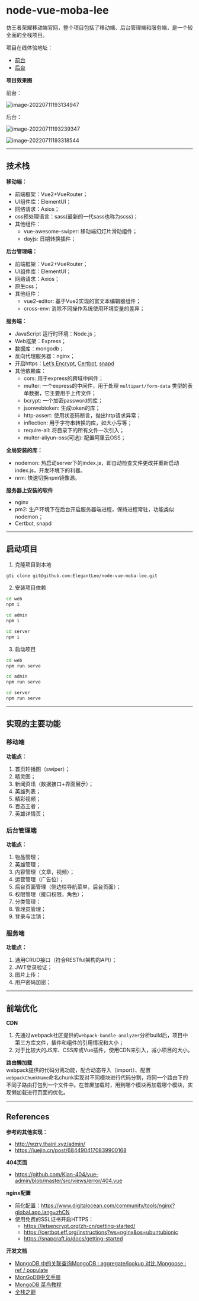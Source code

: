 # node-vue-moba-lee
仿王者荣耀移动端官网，整个项目包括了移动端、后台管理端和服务端，是一个较全面的全栈项目。

项目在线体验地址：

* [前台](https://moba.elegantlee.top/web)
* [后台](https://moba.elegantlee.top/admin/#/items/list)

**项目效果图**

前台：

![image-20220711193134947](https://typora-lee.oss-cn-chengdu.aliyuncs.com/img-typora/20220711193143.png)

后台：

![image-20220711193239347](https://typora-lee.oss-cn-chengdu.aliyuncs.com/img-typora/20220711193241.png)

![image-20220711193318544](https://typora-lee.oss-cn-chengdu.aliyuncs.com/img-typora/20220711193320.png)

---
## 技术栈
**移动端：**
* 前端框架：Vue2+VueRouter；
* UI组件库：ElementUI；
* 网络请求：Axios；
* css预处理语言：sass(最新的一代sass也称为scss)；
* 其他组件：
  * vue-awesome-swiper: 移动端幻灯片滑动组件；
  * dayjs: 日期转换插件；
  

**后台管理端：**
* 前端框架：Vue2+VueRouter；
* UI组件库：ElementUI；
* 网络请求：Axios；
* 原生css；
* 其他组件：
  * vue2-editor: 基于Vue2实现的富文本编辑器组件；
  * cross-env: 消除不同操作系统使用环境变量的差异；

**服务端：**
* JavaScript 运行时环境：Node.js；
* Web框架：Express；
* 数据库：mongodb；
* 反向代理服务器：nginx；
* 开启https：[Let’s Encrypt](https://letsencrypt.org/zh-cn/getting-started/),  [Certbot](https://certbot.eff.org/instructions?ws=nginx&os=ubuntubionic), [snapd](https://snapcraft.io/docs/getting-started)
* 其他依赖库：
  * cors: 用于express的跨域中间件；
  * multer: 一个express的中间件，用于处理 `multipart/form-data` 类型的表单数据，它主要用于上传文件；
  * bcrypt: 一个加密password的库；
  * jsonwebtoken: 生成token的库；
  * http-assert: 使用状态码断言，抛出http请求异常；
  * inflection: 用于字符串转换的库，如大小写等；
  * require-all: 将目录下的所有文件一次引入；
  * multer-aliyun-oss(可选): 配置阿里云OSS；

**全局安装的库：**
* nodemon: 热启动server下的index.js，即自动检查文件更改并重新启动index.js，开发环境下的利器。
* nrm: 快速切换npm镜像源。

**服务器上安装的软件**
* nginx
* pm2: 生产环境下在后台开启服务器端进程，保持进程常驻，功能类似nodemon；
* Certbot, snapd
---
## 启动项目
1. 克隆项目到本地
```bash
gti clone git@github.com:ElegantLee/node-vue-moba-lee.git
```
2. 安装项目依赖
```bash
cd web
npm i
```
```bash
cd admin
npm i
```
```bash
cd server
npm i
```
3. 启动项目
```bash
cd web
npm run serve
```
```bash
cd admin
npm run serve
```
```bash
cd server
npm run serve
```
---
## 实现的主要功能
### 移动端
**功能点：**
  1. 首页轮播图（swiper）；
  2. 精灵图；
  3. 新闻资讯（数据接口+界面展示）；
  4. 英雄列表；
  5. 精彩视频；
  6. 百态王者；
  7. 英雄详情页；

### 后台管理端
**功能点：**
1. 物品管理；
2. 英雄管理；
3. 内容管理（文章，视频）；
4. 运营管理（广告位）；
5. 后台页面管理（侧边栏导航菜单，后台页面）；
6. 权限管理（接口权限，角色）；
7. 分类管理；
8. 管理员管理；
9. 登录与注销；

### 服务端
**功能点：**
1. 通用CRUD接口（符合RESTful架构的API）；
2. JWT登录验证；
3. 图片上传；
4. 用户密码加密；
---
## 前端优化
**CDN** <br>
1. 先通过webpack社区提供的`webpack-bundle-analyzer`分析build后，项目中第三方库文件，插件和组件的引用情况和大小；
2. 对于比较大的JS库、CSS库或Vue插件，使用CDN来引入，减小项目的大小。

**路由懒加载** <br>
webpack提供的代码分离功能，配合动态导入（import）、配置`webpackChunkName`命名chunk实现对不同模块进行代码分割，将同一个路由下的不同子路由打包到一个文件中。在首屏加载时，用到哪个模块再加载哪个模块，实现懒加载进行页面的优化。

---
## References
**参考的其他实现：**

* http://wzry.thainl.xyz/admin/
* https://juejin.cn/post/6844904170839900168

**404页面**

* https://github.com/Kian-404/vue-admin/blob/master/src/views/error/404.vue

**nginx配置**

* 简化配置：https://www.digitalocean.com/community/tools/nginx?global.app.lang=zhCN
* 使用免费的SSL证书开启HTTPS：
  * https://letsencrypt.org/zh-cn/getting-started/
  * https://certbot.eff.org/instructions?ws=nginx&os=ubuntubionic
  * https://snapcraft.io/docs/getting-started
  

**开发文档**

* [MongoDB 中的关联查询MongoDB : aggregate/lookup 对比 Mongoose : ref / populate](https://blog.csdn.net/sinat_31057219/article/details/119140589)
* [MonGoDB中文手册](https://mongodb.net.cn/manual/reference/operator/aggregation/lookup/)
* [MongoDB 菜鸟教程](https://www.runoob.com/mongodb/mongodb-aggregate.html)
* [全栈之巅](https://space.bilibili.com/341919508/video?tid=0&page=1&keyword=&order=pubdate)